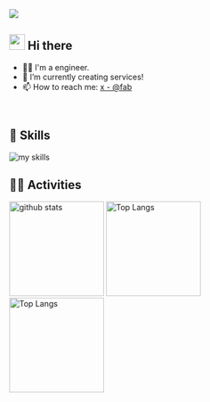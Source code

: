 <!-- 1. GitHub ユーザー名を変更 -->
<div align="left">
  <img src="https://komarev.com/ghpvc/?username=0xfab0131" />
</div>


<!-- 2. プロフィールや連絡先を変更 -->
## <img src="https://media.giphy.com/media/hvRJCLFzcasrR4ia7z/giphy.gif" width="28"> Hi there

- 🧑‍💻 I'm a engineer.
- 🌱 I’m currently creating services!
- 📫 How to reach me: [x - @fab](https://twitter.com/fab_for_fab)
<br>


<!-- 3. 好きな技術スタックに変更 -->
<!-- ライトモート：theme=light, ダークモート：theme=dark -->
<!-- アイコンの選択肢一覧：https://arc.net/l/quote/zizyykfh -->
## 🌱 Skills
<img alt="my skills" src="https://skillicons.dev/icons?theme=dark&perline=7&i=github,githubactions,azure,aws,gcp,ubuntu,bash,vercel,supabase,firebase,cloudflare,html,css,materialui,tailwind,js,ts,threejs,nodejs,vite,nextjs,react,astro,deno,bun,docker,py,flask,django,cs,dotnet,go,graphql,kubernetes,postgres" />
<br>


<!-- 4. GitHub ユーザー名を変更, 2箇所 -->
<!-- ライトモート：theme=light, ダークモート：theme=vue-dark  -->
## 🏃‍♀️ Activities
<div align="left"> 
  <img alt="github stats" height="170px" src="https://gtihub-readme-stats-azure.vercel.app/api?username=0xfab0131&theme=vue-dark&count_private=true&include_all_commits=true&rank_icon=github&show_icons=true" />
  <img alt="Top Langs" height="170px" src="https://gtihub-readme-stats-azure.vercel.app/api/top-langs/?username=0xfab0131&theme=vue-dark&count_private=true&show_icons=true&layout=compact&include_all_commits=true&rank_icon=github&size_weight=0.5&count_weight=0.5&langs_count=8&card_width=300&hide=html,css,php" />
</div>

<div align="left"> 
  <img alt="Top Langs" height="170px" src="https://gtihub-readme-stats-azure.vercel.app/api/top-langs/?username=0xfab0131&theme=vue-dark&count_private=true&show_icons=true&layout=compact&include_all_commits=true&rank_icon=github&size_weight=0.5&count_weight=0.5&langs_count=8&card_width=300&hide=html,css,php" />
</div>


<!--
This repository is a ✨ _special_ ✨ repository because its `README.md` (this file) appears on your GitHub profile.

Here are some ideas to get you started:

- 🔭 I’m currently working on ...
- 🌱 I’m currently learning ...
- 👯 I’m looking to collaborate on ...
- 🤔 I’m looking for help with ...
- 💬 Ask me about ...
- 📫 How to reach me: ...
- 😄 Pronouns: ...
- ⚡ Fun fact: ...
-->
